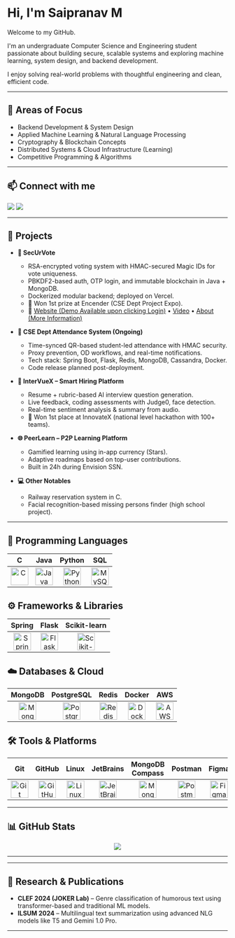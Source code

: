# Hi, I'm Saipranav M

Welcome to my GitHub.

I'm an undergraduate Computer Science and Engineering student passionate about building secure, scalable systems and exploring machine learning, system design, and backend development.

I enjoy solving real-world problems with thoughtful engineering and clean, efficient code.

---

## 🔬 Areas of Focus

- Backend Development & System Design  
- Applied Machine Learning & Natural Language Processing  
- Cryptography & Blockchain Concepts  
- Distributed Systems & Cloud Infrastructure (Learning)
- Competitive Programming & Algorithms  

---

## 📫 Connect with me

<a href="https://www.linkedin.com/in/saipranav-m/"><img src="https://img.shields.io/badge/LinkedIn-blue?logo=linkedin&logoColor=white" /></a>
<a href="mailto:sai.saip2005@gmail.com"><img src="https://img.shields.io/badge/Gmail-red?logo=gmail&logoColor=white" /></a>

---
## 🚀 Projects

- **🔐 SecUrVote**  
  - RSA-encrypted voting system with HMAC-secured Magic IDs for vote uniqueness.  
  - PBKDF2-based auth, OTP login, and immutable blockchain in Java + MongoDB.  
  - Dockerized modular backend; deployed on Vercel.  
  - 🥇 Won 1st prize at Encender (CSE Dept Project Expo).  
  - 🔗 [Website (Demo Available upon clicking Login)](https://securvote.vercel.app) • [Video](https://youtu.be/4nAzh8N8cbA) • [About (More Information)](https://securvote.vercel.app/about)

- **📱 CSE Dept Attendance System (Ongoing)**  
  - Time-synced QR-based student-led attendance with HMAC security.  
  - Proxy prevention, OD workflows, and real-time notifications.  
  - Tech stack: Spring Boot, Flask, Redis, MongoDB, Cassandra, Docker.  
  - Code release planned post-deployment.

- **🧠 InterVueX – Smart Hiring Platform**  
  - Resume + rubric-based AI interview question generation.  
  - Live feedback, coding assessments with Judge0, face detection.  
  - Real-time sentiment analysis & summary from audio.  
  - 🥇 Won 1st place at InnovateX (national level hackathon with 100+ teams).

- **🌐 PeerLearn – P2P Learning Platform**  
  - Gamified learning using in-app currency (Stars).  
  - Adaptive roadmaps based on top-user contributions.  
  - Built in 24h during Envision SSN.

- **💻 Other Notables**  
  - Railway reservation system in C.  
  - Facial recognition-based missing persons finder (high school project).  
---
## 🧠 Programming Languages

| C | Java | Python | SQL |
|:--:|:----:|:-----:|:----:|
| <img src="https://cdn.jsdelivr.net/gh/devicons/devicon/icons/c/c-original.svg" alt="C" height="40"/> | <img src="https://cdn.jsdelivr.net/gh/devicons/devicon/icons/java/java-original.svg" alt="Java" height="40"/> | <img src="https://cdn.jsdelivr.net/gh/devicons/devicon/icons/python/python-original.svg" alt="Python" height="40"/> | <img src="https://cdn.jsdelivr.net/gh/devicons/devicon/icons/mysql/mysql-original.svg" alt="MySQL" height="40"/> |

## ⚙️ Frameworks & Libraries

| Spring | Flask | Scikit-learn |
|:------:|:-----:|:------------:|
| <img src="https://cdn.jsdelivr.net/gh/devicons/devicon/icons/spring/spring-original.svg" alt="Spring" height="40"/> | <img src="https://cdn.jsdelivr.net/gh/devicons/devicon/icons/flask/flask-original.svg" alt="Flask" height="40"/> | <img src="https://upload.wikimedia.org/wikipedia/commons/0/05/Scikit_learn_logo_small.svg" alt="Scikit-learn" height="40"/> |

## ☁️ Databases & Cloud

| MongoDB | PostgreSQL | Redis | Docker | AWS |
|:-------:|:----------:|:-----:|:------:|:---:|
| <img src="https://cdn.jsdelivr.net/gh/devicons/devicon/icons/mongodb/mongodb-original.svg" alt="MongoDB" height="40"/> | <img src="https://cdn.jsdelivr.net/gh/devicons/devicon/icons/postgresql/postgresql-original.svg" alt="PostgreSQL" height="40"/> | <img src="https://cdn.jsdelivr.net/gh/devicons/devicon/icons/redis/redis-original.svg" alt="Redis" height="40"/> | <img src="https://cdn.jsdelivr.net/gh/devicons/devicon/icons/docker/docker-original.svg" alt="Docker" height="40"/> | <img src="https://upload.wikimedia.org/wikipedia/commons/9/93/Amazon_Web_Services_Logo.svg" alt="AWS" height="40"/> |

## 🛠️ Tools & Platforms

| Git | GitHub | Linux | JetBrains | MongoDB Compass | Postman | Figma | Canva |
|:---:|:------:|:-----:|:---------:|:----------------:|:-------:|:-----:|:-----:|
| <img src="https://cdn.jsdelivr.net/gh/devicons/devicon/icons/git/git-original.svg" alt="Git" height="40"/> | <img src="https://upload.wikimedia.org/wikipedia/commons/9/91/Octicons-mark-github.svg" alt="GitHub" height="40"/> | <img src="https://cdn.jsdelivr.net/gh/devicons/devicon/icons/linux/linux-original.svg" alt="Linux" height="40"/> | <img src="https://upload.wikimedia.org/wikipedia/commons/2/2d/JetBrains_company_logo.svg" alt="JetBrains" height="40"/> | <img src="https://upload.wikimedia.org/wikipedia/commons/9/93/MongoDB_Logo.svg" alt="MongoDB Compass" height="40"/> | <img src="https://cdn.worldvectorlogo.com/logos/postman.svg" alt="Postman" height="40"/> | <img src="https://cdn.jsdelivr.net/gh/devicons/devicon/icons/figma/figma-original.svg" alt="Figma" height="40"/> | <img src="https://upload.wikimedia.org/wikipedia/en/b/bb/Canva_Logo.svg" alt="Canva" height="40"/> |

---

## 📊 GitHub Stats

<p align="center">
  <img src="https://github-readme-stats.vercel.app/api/top-langs/?username=AvGeeky&layout=compact&theme=github_dark&langs_count=6&hide=javascript,CMake,CSS,HTML" />
</p>

---
---
## 🧠 Research & Publications

- **CLEF 2024 (JOKER Lab)** – Genre classification of humorous text using transformer-based and traditional ML models.  
- **ILSUM 2024** – Multilingual text summarization using advanced NLG models like T5 and Gemini 1.0 Pro.

---


